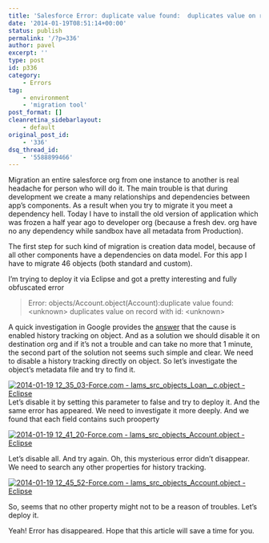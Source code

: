 ```yaml
---
title: 'Salesforce Error: duplicate value found:  duplicates value on record with id:'
date: '2014-01-19T08:51:14+00:00'
status: publish
permalink: '/?p=336'
author: pavel
excerpt: ''
type: post
id: p336
category:
    - Errors
tag:
    - environment
    - 'migration tool'
post_format: []
cleanretina_sidebarlayout:
    - default
original_post_id:
    - '336'
dsq_thread_id:
    - '5588899466'
---
```

Migration an entire salesforce org from one instance to another is real headache for person who will do it. The main trouble is that during development we create a many relationships and dependencies between app’s components. As a result when you try to migrate it you meet a dependency hell. Today I have to install the old version of application which was frozen a half year ago to developer org (because a fresh dev. org have no any dependency while sandbox have all metadata from Production).

The first step for such kind of migration is creation data model, because of all other components have a dependencies on data model. For this app I have to migrate 46 objects (both standard and custom).

I’m trying to deploy it via Eclipse and got a pretty interesting and fully obfuscated error

> Error: objects/Account.object(Account):duplicate value found: &lt;unknown&gt; duplicates value on record with id: &lt;unknown&gt;

A quick investigation in Google provides the [answer](http://salesforce.stackexchange.com/questions/6063/object-deploy-fails-with-duplicate-value-found-unknown-duplicates-value-on) that the cause is enabled history tracking on object. And as a solution we should disable it on destination org and if it’s not a trouble and can take no more that 1 minute, the second part of the solution not seems such simple and clear. We need to disable a history tracking directly on object. So let’s investigate the object’s metadata file and try to find it.

[![2014-01-19 12_35_03-Force.com - lams_src_objects_Loan__c.object - Eclipse](https://www.pavelslepenkov.info/wp-content/uploads/2014/01/2014-01-19-12_35_03-force-com-lams_src_objects_loan__c-object-eclipse.png)](http://www.pavelslepenkov.info/wp-content/uploads/2014/01/2014-01-19-12_35_03-force-com-lams_src_objects_loan__c-object-eclipse.png)Let’s disable it by setting this parameter to false and try to deploy it. And the same error has appeared. We need to investigate it more deeply. And we found that each field contains such prooperty

[![2014-01-19 12_41_20-Force.com - lams_src_objects_Account.object - Eclipse](https://www.pavelslepenkov.info/wp-content/uploads/2014/01/2014-01-19-12_41_20-Force.com-lams_src_objects_Account.object-Eclipse.png)](http://blog.pavelslepenkov.info/wp-content/uploads/2014/01/2014-01-19-12_41_20-Force.com-lams_src_objects_Account.object-Eclipse.png)

Let’s disable all. And try again. Oh, this mysterious error didn’t disappear. We need to search any other properties for history tracking.

[![2014-01-19 12_45_52-Force.com - lams_src_objects_Account.object - Eclipse](https://www.pavelslepenkov.info/wp-content/uploads/2014/01/2014-01-19-12_45_52-Force.com-lams_src_objects_Account.object-Eclipse.png)](http://blog.pavelslepenkov.info/wp-content/uploads/2014/01/2014-01-19-12_45_52-Force.com-lams_src_objects_Account.object-Eclipse.png)

So, seems that no other property might not to be a reason of troubles. Let’s deploy it.

Yeah! Error has disappeared. Hope that this article will save a time for you.